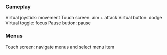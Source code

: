 ### Gameplay
Virtual joystick: movement
Touch screen: aim + attack
Virtual button: dodge
Virtual toggle: focus
Pause button: pause

### Menus
Touch screen: navigate menus and select menu item